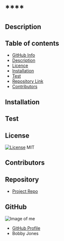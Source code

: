 
# ****

## Description



## Table of contents

- [GitHub Info](#GitHub)
- [Description](#Description)
- [Licence](#Licence)
- [Installation](#Installation)
- [Test](#Test)
- [Repository Link](#Repository)
- [Contributors](#Contributors) 

## Installation



## Test



## License
[![License](http://img.shields.io/:license-mit-blue.svg)](http://doge.mit-license.org)
MIT

## Contributors



## Repository

- [Project Repo]()

## GitHub

![Image of me](https://avatars3.githubusercontent.com/u/64339522?v=4)
- [GitHub Profile](https://github.com/jones9682)
- Bobby Jones
  
  